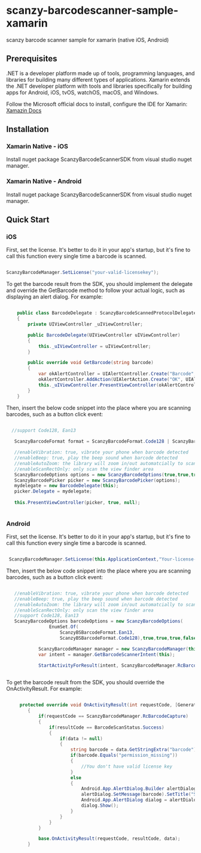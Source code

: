 # scanzy-barcodescanner-sample-xamarin
scanzy barcode scanner sample for xamarin (native iOS, Android)

## Prerequisites

.NET is a developer platform made up of tools, programming languages, and libraries for building many different types of applications. Xamarin extends the .NET developer platform with tools and libraries specifically for building apps for Android, iOS, tvOS, watchOS, macOS, and Windows.

Follow the Microsoft official docs to install, configure the IDE for Xamarin: [Xamazin Docs](https://learn.microsoft.com/en-us/xamarin/get-started/installation/?pivots=windows-vs2022)


## Installation

### Xamarin Native - iOS

Install nuget package ScanzyBarcodeScannerSDK from visual studio nuget manager.

### Xamarin Native - Android

Install nuget package ScanzyBarcodeScannerSDK from visual studio nuget manager.

## Quick Start

### iOS

First, set the license. It's better to do it in your app's startup, but it's fine to call this function every single time a barcode is scanned.

```csharp

ScanzyBarcodeManager.SetLicense("your-valid-licensekey");

```

To get the barcode result from the SDK, you should implement the delegate and override the GetBarcode method to follow your actual logic, such as displaying an alert dialog. For example:

```csharp

    public class BarcodeDelegate : ScanzyBarcodeScannedProtocolDelegate
    {
        private UIViewController _uIViewController;

        public BarcodeDelegate(UIViewController uIViewController)
        {
            this._uIViewController = uIViewController;
        }

        public override void GetBarcode(string barcode)
        {
            var okAlertController = UIAlertController.Create("Barcode", barcode, UIAlertControllerStyle.Alert);
            okAlertController.AddAction(UIAlertAction.Create("OK", UIAlertActionStyle.Default, null));
            this._uIViewController.PresentViewController(okAlertController, true, null);
        }
    }

```

Then, insert the below code snippet into the place where you are scanning barcodes, such as a button click event:

```csharp

  //support Code128, Ean13
  
   ScanzyBarcodeFormat format = ScanzyBarcodeFormat.Code128 | ScanzyBarcodeFormat.Ean13;

   //enableVibration: true, vibrate your phone when barcode detected
   //enableBeep: true, play the beep sound when barcode detected
   //enableAutoZoom: the library will zoom in/out automatcially to scan the barcode
   //enableScanRectOnly: only scan the view finder area
   ScanzyBarcodeOptions options = new ScanzyBarcodeOptions(true,true,true,false, format);
   ScanzyBarcodePicker picker = new ScanzyBarcodePicker(options);
   mydelegate = new BarcodeDelegate(this);
   picker.Delegate = mydelegate;
            
   this.PresentViewController(picker, true, null);
  
```

### Android

First, set the license. It's better to do it in your app's startup, but it's fine to call this function every single time a barcode is scanned.

```csharp

 ScanzyBarcodeManager.SetLicense(this.ApplicationContext,"Your-license-key");

```

Then, insert the below code snippet into the place where you are scanning barcodes, such as a button click event:

```csharp

   //enableVibration: true, vibrate your phone when barcode detected
   //enableBeep: true, play the beep sound when barcode detected
   //enableAutoZoom: the library will zoom in/out automatcially to scan the barcode
   //enableScanRectOnly: only scan the view finder area
   //support Code128, Ean13
   ScanzyBarcodeOptions barcodeOptions = new ScanzyBarcodeOptions(
                EnumSet.Of(
                    ScanzyBSBarcodeFormat.Ean13,
                    ScanzyBSBarcodeFormat.Code128),true,true,true,false);

            ScanzyBarcodeManager manager = new ScanzyBarcodeManager(this.ApplicationContext,barcodeOptions);
            var intent = manager.GetBarcodeScannerIntent(this);

            StartActivityForResult(intent, ScanzyBarcodeManager.RcBarcodeCapture);
             
```

To get the barcode result from the SDK, you should override the OnActivityResult. For example:

```csharp

     protected override void OnActivityResult(int requestCode, [GeneratedEnum] Result resultCode, Android.Content.Intent data)
        {
            if(requestCode == ScanzyBarcodeManager.RcBarcodeCapture)
            {
                if(resultCode == BarcodeScanStatus.Success)
                {
                    if(data != null)
                    {
                        string barcode = data.GetStringExtra("barcode");
                        if(barcode.Equals("permission_missing"))
                        {
                            //You don't have valid license key
                        }
                        else
                        {
                            Android.App.AlertDialog.Builder alertDialog = new Android.App.AlertDialog.Builder(this);
                            alertDialog.SetMessage(barcode).SetTitle("SCAN RESULT");
                            Android.App.AlertDialog dialog = alertDialog.Create();
                            dialog.Show();
                        }
                    }
                }
            }

            base.OnActivityResult(requestCode, resultCode, data);
        }

```

